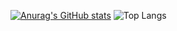 [![Anurag's GitHub stats](https://github-readme-stats.vercel.app/api?username=Cinnamoon-dev&show_icons=true&theme=apprentice)](https://github.com/anuraghazra/github-readme-stats)  ![Top Langs](https://github-readme-stats.vercel.app/api/top-langs/?username=Cinnamoon-dev&size_weight=0.5&count_weight=0.5&layout=compact&theme=apprentice&hide=html)

<!--
**Cinnamoon-dev/Cinnamoon-dev** is a ✨ _special_ ✨ repository because its `README.md` (this file) appears on your GitHub profile.

Here are some ideas to get you started:

- 🔭 I’m currently working on ...
- 🌱 I’m currently learning ...
- 👯 I’m looking to collaborate on ...
- 🤔 I’m looking for help with ...
- 💬 Ask me about ...
- 📫 How to reach me: ...
- 😄 Pronouns: ...
- ⚡ Fun fact: ...
-->
